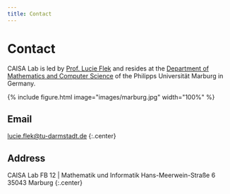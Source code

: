 ```yaml
---
title: Contact
---
```


# <i class="fas fa-envelope"></i>Contact

CAISA Lab is led by [Prof. Lucie Flek](https://lucieflek.github.io/) and resides at the 
[Department of Mathematics and Computer Science](https://www.uni-marburg.de/en/fb12) of the Philipps Universität Marburg in Germany.

{% include figure.html image="images/marburg.jpg" width="100%" %}

## Email
[lucie.flek@tu-darmstadt.de](mailto:lucie.flek@tu-darmstadt.de)
{:.center}

## Address

CAISA Lab 
FB 12 | Mathematik und Informatik
Hans-Meerwein-Straße 6
35043 Marburg
{:.center}

